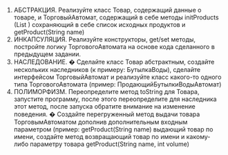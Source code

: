 1. АБСТРАКЦИЯ.   Реализуйте класс Товар, содержащий данные о товаре, и ТорговыйАвтомат, 
    содержащий в себе методы initProducts (List <Product>) сохраняющий в 
    себе список исходных продуктов и getProduct(String name)
2. ИНКАПСУЛЯЦИЯ.  Реализуйте конструкторы, get/set методы, постройте логику ТорговогоАвтомата
   на основе кода сделанного в предыдущем задании.
3. НАСЛЕДОВАНИЕ.
   � Сделайте класс Товар абстрактным, создайте нескольких наследников
   (к примеру: БутылкаВоды), сделайте интерфейсом ТорговыйАвтомат и 
   реализуйте класс какого-то одного типа ТорговогоАвтомата 
   (пример: ПродающийБутылкиВодыАвтомат)
4. ПОЛИМОРФИЗМ. Переопределите метод toString для Товара, запустите программу, после этого переопределите для
   наследника этот метод, после запуска обратите внимание на изменение поведения.
   � Создайте перегруженный метод выдачи товара ТорговымАвтоматом дополнив дополнительным
   входным параметром (пример: getProduct(String name) выдающий товар по имени, создайте метод
   возвращающий товар по имени и какому-либо параметру товара getProduct(String name, int volume)